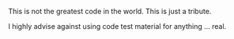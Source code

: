 This is not the greatest code in the world. This is just a tribute.

I highly advise against using code test material for anything ... real.
